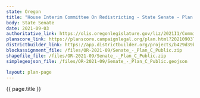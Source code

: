 ```yaml
---
state: Oregon
title: "House Interim Committee On Redistricting - State Senate - Plan C"
body: State Senate
date: 2021-09-03
authoritative_link: https://olis.oregonlegislature.gov/liz/2021I1/Committees/HRED/2021-09-03-08-00/MeetingMaterials
planscore_link: https://planscore.campaignlegal.org/plan.html?20210903T163944.160020881Z
districtbuilder_link: https://app.districtbuilder.org/projects/b429d39b-bad8-4771-bbe0-582a9fb207a3
blockassignment_file: /files/OR-2021-09/Senate_-_Plan_C_Public.zip
shapefile_file: /files/OR-2021-09/Senate_-_Plan_C_Public.zip
simplegeojson_file: /files/OR-2021-09/Senate_-_Plan_C_Public.geojson

layout: plan-page
---
```


{{ page.title }}
